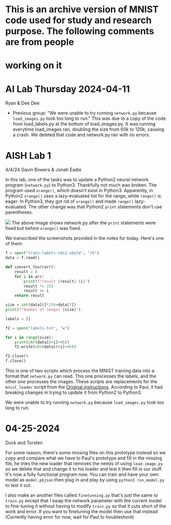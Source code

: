 # This is an archive version of MNIST code used for study and research purpose. The following comments are from people
# working on it

# AI Lab Thursday 2024-04-11
Ryan & Dee Dee
- Previous group: "We were unable to try running `network.py` because `load_images.py` took too long to run." This was due to a copy of the code from load_labels.py at the bottom of load_images.py. It was running everytime load_images ran, doubling the size from 60k to 120k, causing a crash. We deleted that code and network.py ran with no errors.


# AISH Lab 1

4/4/24
Gavin Bowers & Jonah Eadie

In this lab, one of the tasks was to update a Python2 neural network program (`network.py`) to Python3. Thankfully not much was broken. The program used `xrange()`, which doesn't exist in Python3. Apparently, in Python2 `xrange()` uses a lazy-evaluated list for the range, while `range()` is eager. In Python3, they got rid of `xrange()` and made `range()` lazy-evaluated. The other change was that Python2 `print` statements don't use parentheses.

![](Pasted%20image%2020240404143944.png)
The above image shows network.py after the `print` statements were fixed but before `xrange()` was fixed.

We transcribed the screenshots provided in the notes for today. Here's one of them:

```Python
f = open("train-labels-idx1-ubyte", "rb")
data = f.read()

def convert_four(arr):
    result = 0
    for i in arr:
        print(f"result {result} {i}")
        result *= 255
        result += i
    return result

size = int(data[6]*256+data[7])
print(f"Number of images {size}")

labels = []

f2 = open("labels.txt", "w")

for i in range(size):
    print(chr(data[8+i]+48))
    f2.write(chr(data[8+i]+48))

f2.close()
f.close()
```

This is one of two scripts which process the MNIST training data into a format that `network.py` can read. This one processes the labels, and the other one processes the images. These scripts are replacements for the `mnist_loader` script from the [Original instructions](http://neuralnetworksanddeeplearning.com/chap1.html#implementing_our_network_to_classify_digits). According to Paul, it had breaking changes in trying to update it from Python2 to Python3.

We were unable to try running `network.py` because `load_images.py` took too long to run.

# 04-25-2024
Duck and Torsten

For some reason, there's some missing files on this prototype instead so we copy and compare what we have to Paul's prototype and fill in the missing file, he tries the new loader that removes the needs of using `load-image.py` so we delete that and change it to his loader and test it then fill in our stuff. It's now a fully functional program now. You can train and have your own model as `model.pbjson` then plug in and play by using `python3 run_model.py` to test it out. 

I also make an another files called `finetunning.py` that's just the same to `train.py` except that I swap the network parameter with the current model to fine-tuning it without having to modify `train.py` so that it cuts short of the work and error. If you want to finetuning the model then use that instead (Currently having error for now, wait for Paul to troubleshoot)
